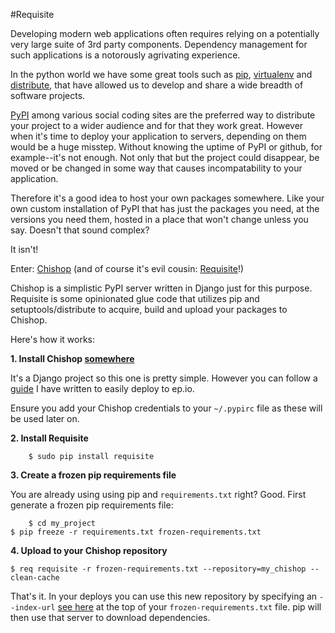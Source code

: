 #Requisite

Developing modern web applications often requires relying on a potentially very
large suite of 3rd party components. Dependency management for such applications
is a notorously agrivating experience.

In the python world we have some great tools such as 
[pip](http://www.pip-installer.org/en/latest/index.html),
[virtualenv](http://www.virtualenv.org/en/latest/) and 
[distribute](http://packages.python.org/distribute/),
that have allowed us to develop and share a wide breadth of software projects.

[PyPI](http://pypi.python.org) among various social coding sites are the preferred way
to distribute your project to a wider audience and for that they work great. However
when it's time to deploy your application to servers, depending on them would be a huge misstep.
Without knowing the uptime of PyPI or github, for example--it's not enough. Not
only that but the project could disappear, be moved or be changed in some way that
causes incompatability to your application.

Therefore it's a good idea to host your own packages somewhere. Like your own custom
installation of PyPI that has just the packages you need, at the versions you need
them, hosted in a place that won't change unless you say. Doesn't that sound complex?

It isn't!

Enter: [Chishop](https://github.com/benliles/chishop) (and of course it's evil cousin: 
[Requisite](https://github.com/samuraisam/requisite)!)

Chishop is a simplistic PyPI server written in Django just for this purpose. Requisite
is some opinionated glue code that utilizes pip and setuptools/distribute to acquire,
build and upload your packages to Chishop.

Here's how it works:

**1. Install Chishop [somewhere](http://ep.io)**

It's a Django project so this one is pretty simple. However you can follow a 
[guide](http://ssutch.org/chishop-epio) I have written to easily deploy to ep.io.

Ensure you add your Chishop credentials to your `~/.pypirc` file as these will be used
later on.

**2. Install Requisite**

		$ sudo pip install requisite

**3. Create a frozen pip requirements file**

You are already using using pip and `requirements.txt` right? Good. First generate a 
frozen pip requirements file:

		$ cd my_project
    $ pip freeze -r requirements.txt frozen-requirements.txt

**4. Upload to your Chishop repository**

    $ req requisite -r frozen-requirements.txt --repository=my_chishop --clean-cache

That's it. In your deploys you can use this new repository by specifying an 
`--index-url` [see here](http://www.pip-installer.org/en/latest/requirement-format.html)
at the top of your `frozen-requirements.txt` file. pip will then use that server to download
dependencies.

